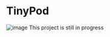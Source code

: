 # TinyPod
![image](https://github.com/inspireXC/TinyPod/blob/main/TinyPod.png)
This project is still in progress
